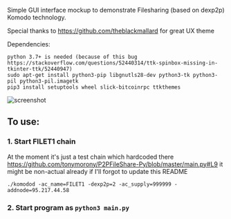 Simple GUI interface mockup to demonstrate Filesharing (based on dexp2p) Komodo technology.

Special thanks to https://github.com/theblackmallard for great UX theme

Dependencies:
```
python 3.7+ is needed (because of this bug https://stackoverflow.com/questions/52440314/ttk-spinbox-missing-in-tkinter-ttk/52440947)
sudo apt-get install python3-pip libgnutls28-dev python3-tk python3-pil python3-pil.imagetk
pip3 install setuptools wheel slick-bitcoinrpc ttkthemes
```


![screenshot](https://i.imgur.com/f3fE7Tb.png)

## To use:

### 1. Start FILET1 chain

At the moment it's just a test chain which hardcoded there https://github.com/tonymorony/P2PFileShare-Py/blob/master/main.py#L9 it might be non-actual already if I'll forgot to update this README

```
./komodod -ac_name=FILET1 -dexp2p=2 -ac_supply=999999 -addnode=95.217.44.58
```

### 2. Start program as `python3 main.py`
